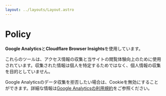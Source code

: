```yaml
---
layout: ../layouts/Layout.astro
---
```


# Policy

**Google Analytics**と**Cloudflare Browser Insights**を使用しています。

これらのツールは、アクセス情報の収集と当サイトの閲覧体験向上のために使用されています。収集された情報は個人を特定するためではなく、個人情報の収集を目的としていません。

Google Analyticsのデータ収集を拒否したい場合は、Cookieを無効にすることができます。詳細な情報は[Google Analyticsの利用規約](https://marketingplatform.google.com/about/analytics/terms/jp/)をご参照ください。

<div class="mb-72"></div>
<div class="mb-72"></div>
